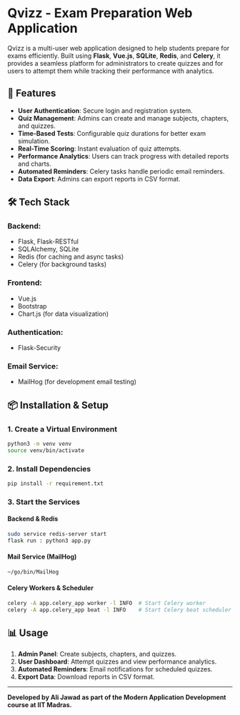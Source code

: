 # Qvizz - Exam Preparation Web Application

Qvizz is a multi-user web application designed to help students prepare for exams efficiently. Built using **Flask**, **Vue.js**, **SQLite**, **Redis**, and **Celery**, it provides a seamless platform for administrators to create quizzes and for users to attempt them while tracking their performance with analytics.

## 🚀 Features

- **User Authentication**: Secure login and registration system.
- **Quiz Management**: Admins can create and manage subjects, chapters, and quizzes.
- **Time-Based Tests**: Configurable quiz durations for better exam simulation.
- **Real-Time Scoring**: Instant evaluation of quiz attempts.
- **Performance Analytics**: Users can track progress with detailed reports and charts.
- **Automated Reminders**: Celery tasks handle periodic email reminders.
- **Data Export**: Admins can export reports in CSV format.

## 🛠 Tech Stack

### **Backend:**

- Flask, Flask-RESTful
- SQLAlchemy, SQLite
- Redis (for caching and async tasks)
- Celery (for background tasks)

### **Frontend:**

- Vue.js
- Bootstrap
- Chart.js (for data visualization)

### **Authentication:**

- Flask-Security

### **Email Service:**

- MailHog (for development email testing)

## 📦 Installation & Setup

### **1. Create a Virtual Environment**

```sh
python3 -m venv venv
source venv/bin/activate
```

### **2. Install Dependencies**

```sh
pip install -r requirement.txt
```

### **3. Start the Services**

#### **Backend & Redis**

```sh
sudo service redis-server start
flask run : python3 app.py
```

#### **Mail Service (MailHog)**

```sh
~/go/bin/MailHog
```

#### **Celery Workers & Scheduler**

```sh
celery -A app.celery_app worker -l INFO  # Start Celery worker
celery -A app.celery_app beat -l INFO    # Start Celery beat scheduler
```

## 📊 Usage

1. **Admin Panel**: Create subjects, chapters, and quizzes.
2. **User Dashboard**: Attempt quizzes and view performance analytics.
3. **Automated Reminders**: Email notifications for scheduled quizzes.
4. **Export Data**: Download reports in CSV format.

---

**Developed by Ali Jawad as part of the Modern Application Development course at IIT Madras.**
